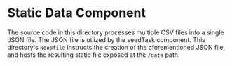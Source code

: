 # Static Data Component

The source code in this directory processes multiple CSV files into a single JSON file. The JSON file is utlized by the seedTask component. This directory's `Noopfile` instructs the creation of the aforementioned JSON file, and hosts the resulting static file exposed at the `/data` path.
